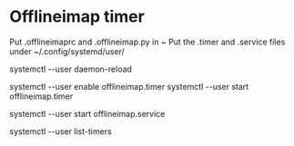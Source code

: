 # Offlineimap timer

Put .offlineimaprc and .offlineimap.py in ~
Put the .timer and .service files under ~/.config/systemd/user/

systemctl --user daemon-reload

systemctl --user enable offlineimap.timer
systemctl --user start offlineimap.timer

systemctl --user start offlineimap.service

systemctl --user list-timers
